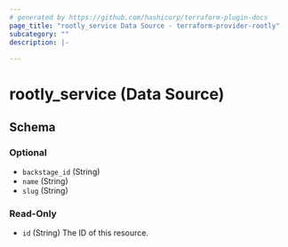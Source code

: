 ```yaml
---
# generated by https://github.com/hashicorp/terraform-plugin-docs
page_title: "rootly_service Data Source - terraform-provider-rootly"
subcategory: ""
description: |-
  
---
```


# rootly_service (Data Source)





<!-- schema generated by tfplugindocs -->
## Schema

### Optional

- `backstage_id` (String)
- `name` (String)
- `slug` (String)

### Read-Only

- `id` (String) The ID of this resource.


